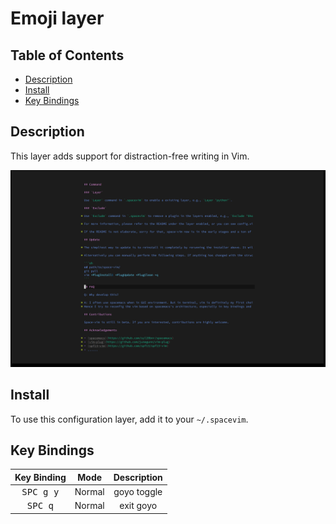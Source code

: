 # Emoji layer

## Table of Contents

<!-- vim-markdown-toc GFM -->
* [Description](#description)
* [Install](#install)
* [Key Bindings](#key-bindings)

<!-- vim-markdown-toc -->

## Description

This layer adds support for distraction-free writing in Vim.

![screenshot](img/screenshot.png)

## Install

To use this configuration layer, add it to your `~/.spacevim`.

## Key Bindings

Key Binding        | Mode   | Description
:---:              | :---:  | :---:
<kbd>SPC g y</kbd> | Normal | goyo toggle
<kbd>SPC q</kbd>   | Normal | exit goyo
